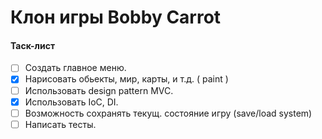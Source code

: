 # Клон игры Bobby Carrot

#### Таск-лист

- [ ] Создать главное меню.
- [x] Нарисовать обьекты, мир, карты, и т.д. ( paint )
- [ ] Использовать design pattern MVC.
- [x] Использовать IoC, DI.
- [ ] Возможность сохранять текущ. состояние игру (save/load system)
- [ ] Написать тесты. 